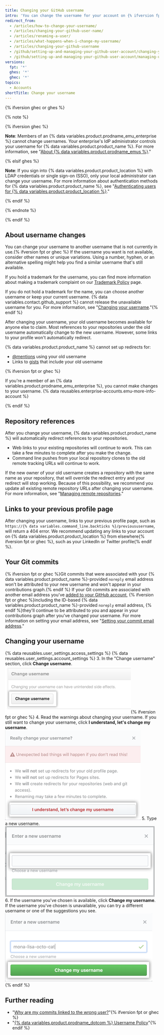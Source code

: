 ```yaml
---
title: Changing your GitHub username
intro: 'You can change the username for your account on {% ifversion fpt or ghec %}{% data variables.product.prodname_dotcom_the_website %}{% elsif ghes %}{% data variables.product.product_location %} if your instance uses built-in authentication{% endif %}.'
redirect_from:
  - /articles/how-to-change-your-username/
  - /articles/changing-your-github-user-name/
  - /articles/renaming-a-user/
  - /articles/what-happens-when-i-change-my-username/
  - /articles/changing-your-github-username
  - /github/setting-up-and-managing-your-github-user-account/changing-your-github-username
  - /github/setting-up-and-managing-your-github-user-account/managing-user-account-settings/changing-your-github-username
versions:
  fpt: '*'
  ghes: '*'
  ghec: '*'
topics:
  - Accounts
shortTitle: Change your username
---
```


{% ifversion ghec or ghes %}

{% note %}

{% ifversion ghec %}

**Note**: Members of an {% data variables.product.prodname_emu_enterprise %} cannot change usernames. Your enterprise's IdP administrator controls your username for {% data variables.product.product_name %}. For more information, see "[About {% data variables.product.prodname_emus %}](/admin/authentication/managing-your-enterprise-users-with-your-identity-provider/about-enterprise-managed-users)."

{% elsif ghes %}

**Note**: If you sign into {% data variables.product.product_location %} with LDAP credentials or single sign-on (SSO), only your local administrator can change your username. For more information about authentication methods for {% data variables.product.product_name %}, see "[Authenticating users for {% data variables.product.product_location %}](/admin/authentication/authenticating-users-for-your-github-enterprise-server-instance)."

{% endif %}

{% endnote %}

{% endif %}

## About username changes

You can change your username to another username that is not currently in use.{% ifversion fpt or ghec %} If the username you want is not available, consider other names or unique variations. Using a number, hyphen, or an alternative spelling might help you find a similar username that's still available.

If you hold a trademark for the username, you can find more information about making a trademark complaint on our [Trademark Policy](/free-pro-team@latest/github/site-policy/github-trademark-policy) page. 

If you do not hold a trademark for the name, you can choose another username or keep your current username. {% data variables.contact.github_support %} cannot release the unavailable username for you. For more information, see "[Changing your username](#changing-your-username)."{% endif %}

After changing your username, your old username becomes available for anyone else to claim. Most references to your repositories under the old username automatically change to the new username. However, some links to your profile won't automatically redirect.

{% data variables.product.product_name %} cannot set up redirects for:
- [@mentions](/articles/basic-writing-and-formatting-syntax/#mentioning-people-and-teams) using your old username
- Links to [gists](/articles/creating-gists) that include your old username

{% ifversion fpt or ghec %} 

If you're a member of an {% data variables.product.prodname_emu_enterprise %}, you cannot make changes to your username. {% data reusables.enterprise-accounts.emu-more-info-account %}

{% endif %}

## Repository references

After you change your username, {% data variables.product.product_name %} will automatically redirect references to your repositories.
- Web links to your existing repositories will continue to work. This can take a few minutes to complete after you make the change.
- Command line pushes from your local repository clones to the old remote tracking URLs will continue to work.

If the new owner of your old username creates a repository with the same name as your repository, that will override the redirect entry and your redirect will stop working. Because of this possibility, we recommend you update all existing remote repository URLs after changing your username. For more information, see "[Managing remote repositories](/github/getting-started-with-github/managing-remote-repositories)."

## Links to your previous profile page

After changing your username, links to your previous profile page, such as `https://{% data variables.command_line.backticks %}/previoususername`, will return a 404 error. We recommend updating any links to your account on {% data variables.product.product_location %} from elsewhere{% ifversion fpt or ghec %}, such as your LinkedIn or Twitter profile{% endif %}.

## Your Git commits

{% ifversion fpt or ghec %}Git commits that were associated with your {% data variables.product.product_name %}-provided `noreply` email address won't be attributed to your new username and won't appear in your contributions graph.{% endif %} If your Git commits are associated with another email address you've [added to your GitHub account](/articles/adding-an-email-address-to-your-github-account), {% ifversion fpt or ghec %}including the ID-based {% data variables.product.product_name %}-provided `noreply` email address, {% endif %}they'll continue to be attributed to you and appear in your contributions graph after you've changed your username. For more information on setting your email address, see "[Setting your commit email address](/articles/setting-your-commit-email-address)."

## Changing your username

{% data reusables.user_settings.access_settings %}
{% data reusables.user_settings.account_settings %}
3. In the "Change username" section, click **Change username**.
   ![Change Username button](/assets/images/help/settings/settings-change-username.png){% ifversion fpt or ghec %}
4. Read the warnings about changing your username. If you still want to change your username, click **I understand, let's change my username**.
   ![Change Username warning button](/assets/images/help/settings/settings-change-username-warning-button.png)
5. Type a new username.
   ![New username field](/assets/images/help/settings/settings-change-username-enter-new-username.png)
6. If the username you've chosen is available, click **Change my username**. If the username you've chosen is unavailable, you can try a different username or one of the suggestions you see.
   ![Change Username warning button](/assets/images/help/settings/settings-change-my-username-button.png)
{% endif %}

## Further reading

- "[Why are my commits linked to the wrong user?](/pull-requests/committing-changes-to-your-project/troubleshooting-commits/why-are-my-commits-linked-to-the-wrong-user)"{% ifversion fpt or ghec %}
- "[{% data variables.product.prodname_dotcom %} Username Policy](/free-pro-team@latest/github/site-policy/github-username-policy)"{% endif %}
